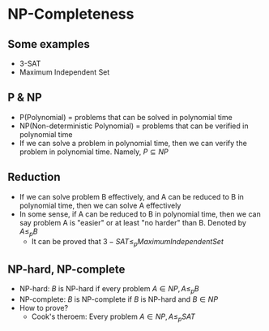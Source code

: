 # NP-Completeness

## Some examples

- 3-SAT
- Maximum Independent Set

## P & NP

- P(Polynomial) = problems that can be solved in polynomial time
- NP(Non-deterministic Polynomial) = problems that can be verified in 
    polynomial time
- If we can solve a problem in polynomial time, then we can verify the problem
    in polynomial time. Namely, $P \subseteq NP$

## Reduction

- If we can solve problem B effectively, and A can be reduced to B in polynomial
    time, then we can solve A effectively
- In some sense, if A can be reduced to B in polynomial time, then we can say 
    problem A is "easier" or at least "no harder" than B. Denoted by $A \leq_p
    B$
    - It can be proved that $3-SAT \leq_p Maximum Independent Set$

## NP-hard, NP-complete

- NP-hard: $B$ is NP-hard if every problem $A \in NP, A \leq_p B$
- NP-complete: $B$ is NP-complete if $B$ is NP-hard and $B \in NP$
- How to prove?
    - Cook's theroem: Every problem $A \in NP, A \leq_p SAT$
